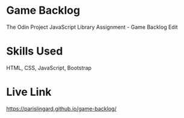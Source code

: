 # Game Backlog
 The Odin Project JavaScript Library Assignment - Game Backlog Edit
 
# Skills Used
 HTML, CSS, JavaScript, Bootstrap
 
# Live Link
 https://parislingard.github.io/game-backlog/
